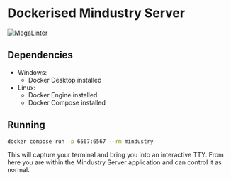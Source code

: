 # Dockerised Mindustry Server

[![MegaLinter](https://github.com/laywill/Mindustry-Server-Docker/actions/workflows/mega-linter.yml/badge.svg)](https://github.com/laywill/Mindustry-Server-Docker/actions/workflows/mega-linter.yml)

## Dependencies

- Windows:
  - Docker Desktop installed
- Linux:
  - Docker Engine installed
  - Docker Compose installed

## Running

```bash
docker compose run -p 6567:6567 --rm mindustry
```

This will capture your terminal and bring you into an interactive TTY.
From here you are within the Mindustry Server application and can control it as normal.

